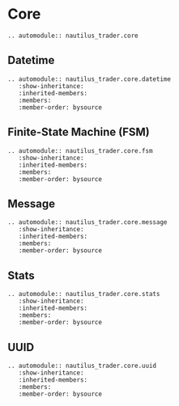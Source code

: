 # Core

```{eval-rst}
.. automodule:: nautilus_trader.core
```

## Datetime

```{eval-rst}
.. automodule:: nautilus_trader.core.datetime
   :show-inheritance:
   :inherited-members:
   :members:
   :member-order: bysource
```

## Finite-State Machine (FSM)

```{eval-rst}
.. automodule:: nautilus_trader.core.fsm
   :show-inheritance:
   :inherited-members:
   :members:
   :member-order: bysource
```

## Message

```{eval-rst}
.. automodule:: nautilus_trader.core.message
   :show-inheritance:
   :inherited-members:
   :members:
   :member-order: bysource
```

## Stats

```{eval-rst}
.. automodule:: nautilus_trader.core.stats
   :show-inheritance:
   :inherited-members:
   :members:
   :member-order: bysource
```

## UUID

```{eval-rst}
.. automodule:: nautilus_trader.core.uuid
   :show-inheritance:
   :inherited-members:
   :members:
   :member-order: bysource
```

